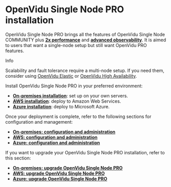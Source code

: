 # OpenVidu Single Node PRO installation

OpenVidu Single Node PRO brings all the features of OpenVidu Single Node COMMUNITY plus [**2x performance**](../production-ready/performance/) and [**advanced observability**](../production-ready/observability/). It is aimed to users that want a single-node setup but still want OpenVidu PRO features.

Info

Scalability and fault tolerance require a multi-node setup. If you need them, consider using [OpenVidu Elastic](../elastic/) or [OpenVidu High Availability](../ha/).

Install OpenVidu Single Node PRO in your preferred environment:

- [**On-premises installation**](on-premises/install/): set up on your own servers.
- [**AWS installation**](aws/install/): deploy to Amazon Web Services.
- [**Azure installation**](azure/install/): deploy to Microsoft Azure.

Once your deployment is complete, refer to the following sections for configuration and management:

- [**On-premises: configuration and administration**](on-premises/admin/)
- [**AWS: configuration and administration**](aws/admin/)
- [**Azure: configuration and administration**](azure/admin/)

If you want to upgrade your OpenVidu Single Node PRO installation, refer to this section:

- [**On-premises: upgrade OpenVidu Single Node PRO**](on-premises/upgrade/)
- [**AWS: upgrade OpenVidu Single Node PRO**](aws/upgrade/)
- [**Azure: upgrade OpenVidu Single Node PRO**](azure/upgrade/)
